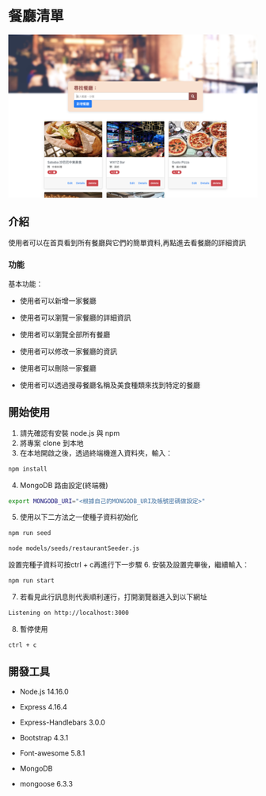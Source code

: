 # 餐廳清單
![Restaurant List](./public/image/readmeImg.png)

## 介紹
使用者可以在首頁看到所有餐廳與它們的簡單資料,再點進去看餐廳的詳細資訊
### 功能

基本功能：

- 使用者可以新增一家餐廳
- 使用者可以瀏覽一家餐廳的詳細資訊
- 使用者可以瀏覽全部所有餐廳
- 使用者可以修改一家餐廳的資訊
- 使用者可以刪除一家餐廳

- 使用者可以透過搜尋餐廳名稱及美食種類來找到特定的餐廳

## 開始使用

1. 請先確認有安裝 node.js 與 npm
2. 將專案 clone 到本地
3. 在本地開啟之後，透過終端機進入資料夾，輸入：
```bash
npm install
```
4. MongoDB 路由設定(終端機)
```bash
export MONGODB_URI="<根據自己的MONGODB_URI及帳號密碼做設定>"
```
5. 使用以下二方法之一使種子資料初始化
```bash
npm run seed
```
```bash
node models/seeds/restaurantSeeder.js
```
設置完種子資料可按ctrl + c再進行下一步驟
6. 安裝及設置完畢後，繼續輸入：
```bash
npm run start
```
7. 若看見此行訊息則代表順利運行，打開瀏覽器進入到以下網址
```bash
Listening on http://localhost:3000
```
8. 暫停使用 
```bash
ctrl + c
```



## 開發工具

- Node.js 14.16.0
- Express 4.16.4
- Express-Handlebars 3.0.0
- Bootstrap 4.3.1
- Font-awesome 5.8.1

- MongoDB
- mongoose 6.3.3
